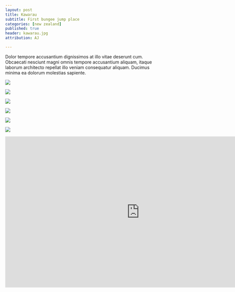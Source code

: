 ```yaml
---
layout: post
title: Kawarau
subtitle: First bungee jump place
categories: [new zealand]
published: true
header: kawarau.jpg
attribution: AJ

---
```


Dolor tempore accusantium dignissimos at illo vitae deserunt cum. Obcaecati nesciunt magni omnis tempore accusantium aliquam, itaque laborum architecto repellat illo veniam consequatur aliquam. Ducimus minima ea dolorum molestias sapiente.

![](/img/kawarau/k01.jpg)

![](/img/kawarau/k02.jpg)

![](/img/kawarau/k03.jpg)

![](/img/kawarau/k04.jpg)

![](/img/kawarau/k05.jpg)

![](/img/kawarau/k06.jpg)

<iframe width="854" height="480" src="https://www.youtube.com/embed/x9OF5XyQ4gQ"
frameborder="0" allowfullscreen></iframe>

